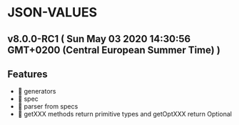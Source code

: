 # JSON-VALUES
## v8.0.0-RC1  ( Sun May 03 2020 14:30:56 GMT+0200 (Central European Summer Time) )

## Features
  - 🎸 generators
  - 🎸 spec
  - 🎸 parser from specs
  - 🎸 getXXX methods return primitive types and getOptXXX return Optional 
 


